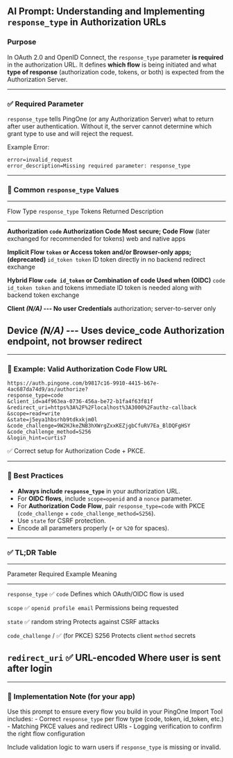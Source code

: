 ## AI Prompt: Understanding and Implementing `response_type` in Authorization URLs

### Purpose

In OAuth 2.0 and OpenID Connect, the `response_type` parameter **is
required** in the authorization URL. It defines **which flow** is being
initiated and what **type of response** (authorization code, tokens, or
both) is expected from the Authorization Server.

------------------------------------------------------------------------

### ✅ Required Parameter

`response_type` tells PingOne (or any Authorization Server) what to
return after user authentication. Without it, the server cannot
determine which grant type to use and will reject the request.

Example Error:

    error=invalid_request
    error_description=Missing required parameter: response_type

------------------------------------------------------------------------

### 🔹 Common `response_type` Values

  ---------------------------------------------------------------------------------
  Flow Type         `response_type`         Tokens Returned      Description
  ----------------- ----------------------- -------------------- ------------------
  **Authorization   `code`                  Authorization Code   Most secure;
  Code Flow**                               (later exchanged for recommended for
                                            tokens)              web and native
                                                                 apps

  **Implicit Flow   `token` or              Access token and/or  Browser-only apps;
  (deprecated)**    `id_token token`        ID token directly in no backend
                                            redirect             exchange

  **Hybrid Flow     `code id_token` or      Combination of code  Used when
  (OIDC)**          `code id_token token`   and tokens           immediate ID token
                                                                 is needed along
                                                                 with backend token
                                                                 exchange

  **Client          *(N/A)*                 ---                  No user
  Credentials**                                                  authorization;
                                                                 server-to-server
                                                                 only

  **Device          *(N/A)*                 ---                  Uses device_code
  Authorization**                                                endpoint, not
                                                                 browser redirect
  ---------------------------------------------------------------------------------

------------------------------------------------------------------------

### 🧩 Example: Valid Authorization Code Flow URL

    https://auth.pingone.com/b9817c16-9910-4415-b67e-4ac687da74d9/as/authorize?
    response_type=code
    &client_id=a4f963ea-0736-456a-be72-b1fa4f63f81f
    &redirect_uri=https%3A%2F%2Flocalhost%3A3000%2Fauthz-callback
    &scope=read+write
    &state=j5eya1hbsrhb9tdkxkjm0l
    &code_challenge=9W2HJkeZNB3hXWrgZxxKEZjgbCfuRV7Ea_BlDQFgHSY
    &code_challenge_method=S256
    &login_hint=curtis7

✅ Correct setup for Authorization Code + PKCE.

------------------------------------------------------------------------

### 🧠 Best Practices

-   **Always include `response_type`** in your authorization URL.
-   For **OIDC flows**, include `scope=openid` and a `nonce` parameter.
-   For **Authorization Code Flow**, pair `response_type=code` with PKCE
    (`code_challenge` + `code_challenge_method=S256`).
-   Use `state` for CSRF protection.
-   Encode all parameters properly (`+` or `%20` for spaces).

------------------------------------------------------------------------

### ✅ TL;DR Table

  --------------------------------------------------------------------------------
  Parameter           Required           Example                  Meaning
  ------------------- ------------------ ------------------------ ----------------
  `response_type`     ✅                 `code`                   Defines which
                                                                  OAuth/OIDC flow
                                                                  is used

  `scope`             ✅                 `openid profile email`   Permissions
                                                                  being requested

  `state`             ✅                 random string            Protects against
                                                                  CSRF attacks

  `code_challenge` /  ✅ (for PKCE)      S256                     Protects client
  `method`                                                        secrets

  `redirect_uri`      ✅                 URL-encoded              Where user is
                                                                  sent after login
  --------------------------------------------------------------------------------

------------------------------------------------------------------------

### 🔧 Implementation Note (for your app)

Use this prompt to ensure every flow you build in your PingOne Import
Tool includes: - Correct `response_type` per flow type (code, token,
id_token, etc.) - Matching PKCE values and redirect URIs - Logging
verification to confirm the right flow configuration

Include validation logic to warn users if `response_type` is missing or
invalid.
